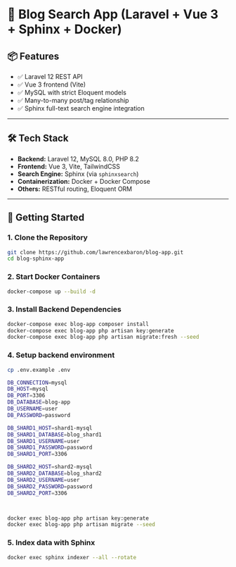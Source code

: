 # 📰 Blog Search App (Laravel + Vue 3 + Sphinx + Docker)

## 📦 Features

- ✅ Laravel 12 REST API
- ✅ Vue 3 frontend (Vite)
- ✅ MySQL with strict Eloquent models
- ✅ Many-to-many post/tag relationship
- ✅ Sphinx full-text search engine integration

---

## 🛠️ Tech Stack

- **Backend:** Laravel 12, MySQL 8.0, PHP 8.2
- **Frontend:** Vue 3, Vite, TailwindCSS
- **Search Engine:** Sphinx (via `sphinxsearch`)
- **Containerization:** Docker + Docker Compose
- **Others:** RESTful routing, Eloquent ORM

---

## 🚀 Getting Started

### 1. Clone the Repository

```bash
git clone https://github.com/lawrencexbaron/blog-app.git
cd blog-sphinx-app
```

### 2. Start Docker Containers

```bash
docker-compose up --build -d
```

### 3. Install Backend Dependencies

```bash
docker-compose exec blog-app composer install
docker-compose exec blog-app php artisan key:generate
docker-compose exec blog-app php artisan migrate:fresh --seed
```

### 4. Setup backend environment

```bash
cp .env.example .env

DB_CONNECTION=mysql
DB_HOST=mysql
DB_PORT=3306
DB_DATABASE=blog-app
DB_USERNAME=user
DB_PASSWORD=password

DB_SHARD1_HOST=shard1-mysql
DB_SHARD1_DATABASE=blog_shard1
DB_SHARD1_USERNAME=user
DB_SHARD1_PASSWORD=password
DB_SHARD1_PORT=3306

DB_SHARD2_HOST=shard2-mysql
DB_SHARD2_DATABASE=blog_shard2
DB_SHARD2_USERNAME=user
DB_SHARD2_PASSWORD=password
DB_SHARD2_PORT=3306



docker exec blog-app php artisan key:generate
docker exec blog-app php artisan migrate --seed
```

### 5. Index data with Sphinx

```bash
docker exec sphinx indexer --all --rotate
```
